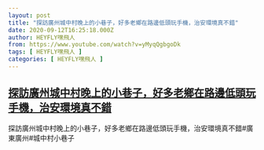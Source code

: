 ```yaml
---
layout: post
title: "探訪廣州城中村晚上的小巷子，好多老鄉在路邊低頭玩手機，治安環境真不錯"
date: 2020-09-12T16:25:18.000Z
author: HEYFLY嘿飛人
from: https://www.youtube.com/watch?v=yMyqQgbgoDk
tags: [ HEYFLY嘿飛人 ]
categories: [ HEYFLY嘿飛人 ]
---
```

<!--1599927918000-->
[探訪廣州城中村晚上的小巷子，好多老鄉在路邊低頭玩手機，治安環境真不錯](https://www.youtube.com/watch?v=yMyqQgbgoDk)
------

<div>
探訪廣州城中村晚上的小巷子，好多老鄉在路邊低頭玩手機，治安環境真不錯#廣東廣州#城中村小巷子
</div>
